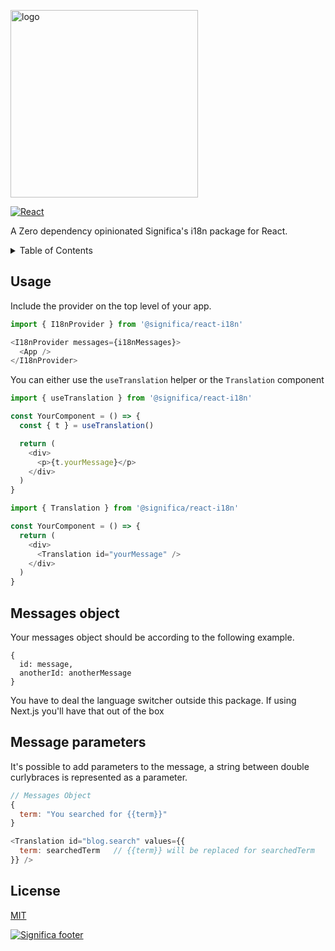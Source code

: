 <a href="https://significa.co"><img src="https://user-images.githubusercontent.com/4838076/70076649-20d29b00-15f7-11ea-9379-e2fa1889a525.png" alt="logo" width="300px"></a>

[![React][React.js]][React-url]

A Zero dependency opinionated Significa's i18n package for React.


<!-- TABLE OF CONTENTS -->
<details>
  <summary>Table of Contents</summary>
  <ol>
    <li><a href="#usage">Usage</a></li>
    <li><a href="#messages-object">Messages object</a></li>
    <li><a href="#message-parameters">Message parameters</a></li>
    <li><a href="#license">License</a></li>
  </ol>
</details>

## Usage

Include the provider on the top level of your app.

```js
import { I18nProvider } from '@significa/react-i18n'

<I18nProvider messages={i18nMessages}>
  <App />
</I18nProvider>
```

You can either use the `useTranslation` helper or the `Translation` component

```js
import { useTranslation } from '@significa/react-i18n'

const YourComponent = () => {
  const { t } = useTranslation()

  return (
    <div>
      <p>{t.yourMessage}</p>
    </div>
  )
}
```

```js
import { Translation } from '@significa/react-i18n'

const YourComponent = () => {
  return (
    <div>
      <Translation id="yourMessage" />
    </div>
  )
}
```

## Messages object

Your messages object should be according to the following example.

```
{
  id: message,
  anotherId: anotherMessage
}
```

You have to deal the language switcher outside this package.
If using Next.js you'll have that out of the box

## Message parameters

It's possible to add parameters to the message, a string between double curlybraces is represented as a parameter.


```js
// Messages Object
{
  term: "You searched for {{term}}"
}
```

```js
<Translation id="blog.search" values={{
  term: searchedTerm   // {{term}} will be replaced for searchedTerm
}} />
```

## License

[MIT](https://github.com/Significa/significa-start/blob/master/LICENSE)

[![Significa footer](https://user-images.githubusercontent.com/17513388/71971185-fc736b00-3201-11ea-9678-090b6b6a0b3f.png)](https://significa.co)

[React.js]: https://img.shields.io/badge/React-20232A?style=for-the-badge&logo=react&logoColor=61DAFB
[React-url]: https://reactjs.org/